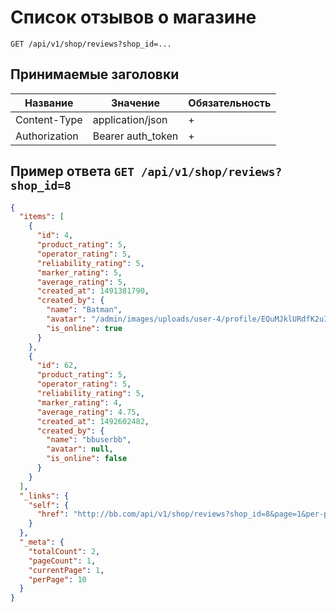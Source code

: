 Список отзывов о магазине
=========================
   
`GET /api/v1/shop/reviews?shop_id=...`
   
## Принимаемые заголовки
   
| Название           | Значение             | Обязательность |
|--------------------|----------------------|----------------|
| Content-Type       | application/json     | +              |
| Authorization      | Bearer auth_token    | +              |
   
   
Пример ответа `GET /api/v1/shop/reviews?shop_id=8`
--------------------------------------------------
   
```json
{
  "items": [
    {
      "id": 4,
      "product_rating": 5,
      "operator_rating": 5,
      "reliability_rating": 5,
      "marker_rating": 5,
      "average_rating": 5,
      "created_at": 1491381790,
      "created_by": {
        "name": "Batman",
        "avatar": "/admin/images/uploads/user-4/profile/EQuMJklURdfK2uIcztJB6L4GePqLNzzK.jpg",
        "is_online": true
      }
    },
    {
      "id": 62,
      "product_rating": 5,
      "operator_rating": 5,
      "reliability_rating": 5,
      "marker_rating": 4,
      "average_rating": 4.75,
      "created_at": 1492602482,
      "created_by": {
        "name": "bbuserbb",
        "avatar": null,
        "is_online": false
      }
    }
  ],
  "_links": {
    "self": {
      "href": "http://bb.com/api/v1/shop/reviews?shop_id=8&page=1&per-page=10"
    }
  },
  "_meta": {
    "totalCount": 2,
    "pageCount": 1,
    "currentPage": 1,
    "perPage": 10
  }
}
```